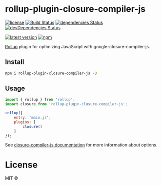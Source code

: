 # rollup-plugin-closure-compiler-js

[![license](https://img.shields.io/npm/l/rollup-plugin-closure-compiler-js.svg)](https://github.com/camelaissani/rollup-plugin-closure-compiler-js/blob/master/LICENSE)
[![Build Status](https://travis-ci.org/camelaissani/rollup-plugin-closure-compiler-js.svg)](https://travis-ci.org/camelaissani/rollup-plugin-closure-compiler-js)
[![dependencies Status](https://david-dm.org/camelaissani/rollup-plugin-closure-compiler-js/status.svg)](https://david-dm.org/camelaissani/rollup-plugin-closure-compiler-js)
[![devDependencies Status](https://david-dm.org/camelaissani/rollup-plugin-closure-compiler-js/dev-status.svg)](https://david-dm.org/camelaissani/rollup-plugin-closure-compiler-js?type=dev)


[![latest version](https://img.shields.io/npm/v/rollup-plugin-closure-compiler-js.svg)](https://www.npmjs.com/package/rollup-plugin-closure-compiler-js)
[![npm](https://img.shields.io/npm/dt/rollup-plugin-closure-compiler-js.svg)](https://www.npmjs.com/package/rollup-plugin-closure-compiler-js)

[Rollup](https://github.com/rollup/rollup) plugin for optimizing JavaScript with google-closure-compiler-js.

## Install

```sh
npm i rollup-plugin-closure-compiler-js -D
```

## Usage

```js
import { rollup } from 'rollup';
import closure from 'rollup-plugin-closure-compiler-js';

rollup({
    entry: 'main.js',
    plugins: [
        closure()
    ]
});
```

See [closure-compiler-js documentation](https://github.com/google/closure-compiler-js#flags) for more information about options.

# License

MIT ©
